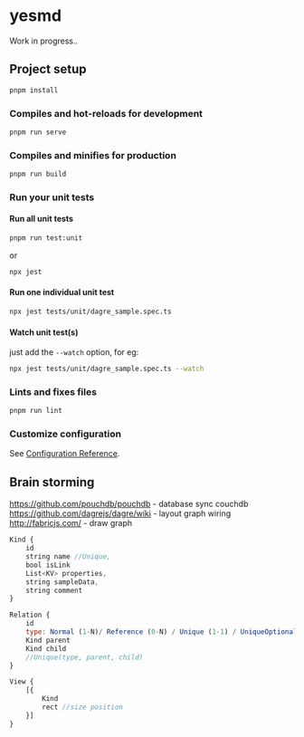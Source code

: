 # yesmd

Work in progress..

## Project setup

```bash
pnpm install
```

### Compiles and hot-reloads for development

```bash
pnpm run serve
```

### Compiles and minifies for production

```bash
pnpm run build
```

### Run your unit tests

#### Run all unit tests

```bash
pnpm run test:unit
```
or
```bash
npx jest
```

#### Run one individual unit test

```bash
npx jest tests/unit/dagre_sample.spec.ts
```

#### Watch unit test(s)

just add the `--watch` option, for eg:

```bash
npx jest tests/unit/dagre_sample.spec.ts --watch
```

### Lints and fixes files

```bash
pnpm run lint
```

### Customize configuration

See [Configuration Reference](https://cli.vuejs.org/config/).


## Brain storming

https://github.com/pouchdb/pouchdb - database sync couchdb
https://github.com/dagrejs/dagre/wiki - layout graph wiring
http://fabricjs.com/ - draw graph

```js
Kind {
    id
    string name //Unique,
    bool isLink
    List<KV> properties,
    string sampleData,
    string comment
}

Relation {
    id
    type: Normal (1-N)/ Reference (0-N) / Unique (1-1) / UniqueOptional (0-1) / Extension 
    Kind parent
    Kind child
    //Unique(type, parent, child)
}

View {
    [{
        Kind
        rect //size position
    }]
}
```